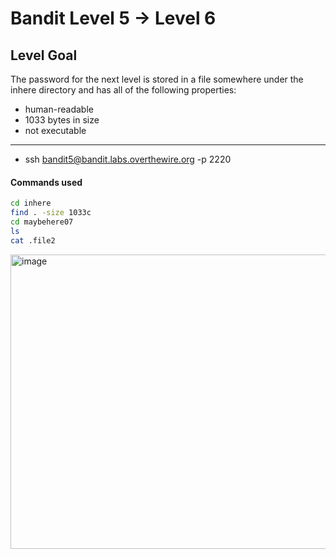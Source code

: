 # Bandit Level 5 → Level 6

## Level Goal
The password for the next level is stored in a file somewhere under the inhere directory and has all of the following properties:
- human-readable
- 1033 bytes in size
- not executable
---
- ssh bandit5@bandit.labs.overthewire.org -p 2220

#### Commands used
```bash
cd inhere
find . -size 1033c
cd maybehere07
ls
cat .file2

```

<img width="1197" height="471" alt="image" src="https://github.com/user-attachments/assets/6c0e7e90-ff41-49cf-b0de-f498965e6204" />
